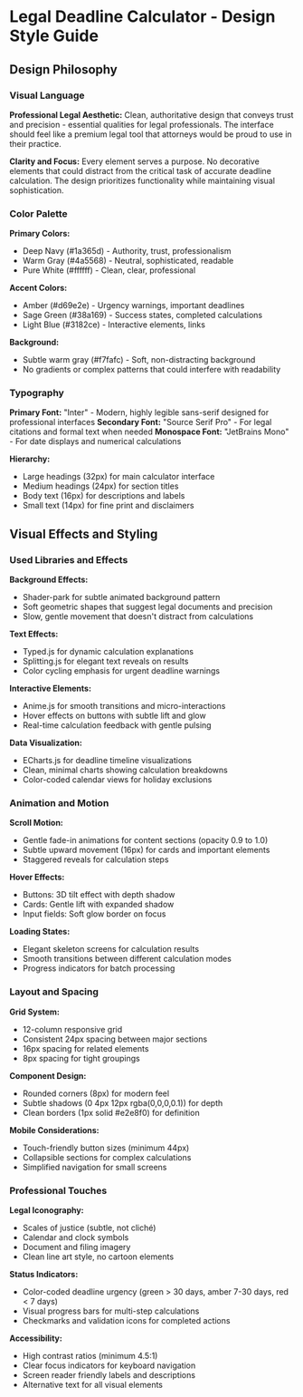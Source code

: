 # Legal Deadline Calculator - Design Style Guide

## Design Philosophy

### Visual Language
**Professional Legal Aesthetic:** Clean, authoritative design that conveys trust and precision - essential qualities for legal professionals. The interface should feel like a premium legal tool that attorneys would be proud to use in their practice.

**Clarity and Focus:** Every element serves a purpose. No decorative elements that could distract from the critical task of accurate deadline calculation. The design prioritizes functionality while maintaining visual sophistication.

### Color Palette
**Primary Colors:**
- Deep Navy (#1a365d) - Authority, trust, professionalism
- Warm Gray (#4a5568) - Neutral, sophisticated, readable
- Pure White (#ffffff) - Clean, clear, professional

**Accent Colors:**
- Amber (#d69e2e) - Urgency warnings, important deadlines
- Sage Green (#38a169) - Success states, completed calculations
- Light Blue (#3182ce) - Interactive elements, links

**Background:**
- Subtle warm gray (#f7fafc) - Soft, non-distracting background
- No gradients or complex patterns that could interfere with readability

### Typography
**Primary Font:** "Inter" - Modern, highly legible sans-serif designed for professional interfaces
**Secondary Font:** "Source Serif Pro" - For legal citations and formal text when needed
**Monospace Font:** "JetBrains Mono" - For date displays and numerical calculations

**Hierarchy:**
- Large headings (32px) for main calculator interface
- Medium headings (24px) for section titles
- Body text (16px) for descriptions and labels
- Small text (14px) for fine print and disclaimers

## Visual Effects and Styling

### Used Libraries and Effects
**Background Effects:**
- Shader-park for subtle animated background pattern
- Soft geometric shapes that suggest legal documents and precision
- Slow, gentle movement that doesn't distract from calculations

**Text Effects:**
- Typed.js for dynamic calculation explanations
- Splitting.js for elegant text reveals on results
- Color cycling emphasis for urgent deadline warnings

**Interactive Elements:**
- Anime.js for smooth transitions and micro-interactions
- Hover effects on buttons with subtle lift and glow
- Real-time calculation feedback with gentle pulsing

**Data Visualization:**
- ECharts.js for deadline timeline visualizations
- Clean, minimal charts showing calculation breakdowns
- Color-coded calendar views for holiday exclusions

### Animation and Motion
**Scroll Motion:**
- Gentle fade-in animations for content sections (opacity 0.9 to 1.0)
- Subtle upward movement (16px) for cards and important elements
- Staggered reveals for calculation steps

**Hover Effects:**
- Buttons: 3D tilt effect with depth shadow
- Cards: Gentle lift with expanded shadow
- Input fields: Soft glow border on focus

**Loading States:**
- Elegant skeleton screens for calculation results
- Smooth transitions between different calculation modes
- Progress indicators for batch processing

### Layout and Spacing
**Grid System:**
- 12-column responsive grid
- Consistent 24px spacing between major sections
- 16px spacing for related elements
- 8px spacing for tight groupings

**Component Design:**
- Rounded corners (8px) for modern feel
- Subtle shadows (0 4px 12px rgba(0,0,0,0.1)) for depth
- Clean borders (1px solid #e2e8f0) for definition

**Mobile Considerations:**
- Touch-friendly button sizes (minimum 44px)
- Collapsible sections for complex calculations
- Simplified navigation for small screens

### Professional Touches
**Legal Iconography:**
- Scales of justice (subtle, not cliché)
- Calendar and clock symbols
- Document and filing imagery
- Clean line art style, no cartoon elements

**Status Indicators:**
- Color-coded deadline urgency (green > 30 days, amber 7-30 days, red < 7 days)
- Visual progress bars for multi-step calculations
- Checkmarks and validation icons for completed actions

**Accessibility:**
- High contrast ratios (minimum 4.5:1)
- Clear focus indicators for keyboard navigation
- Screen reader friendly labels and descriptions
- Alternative text for all visual elements